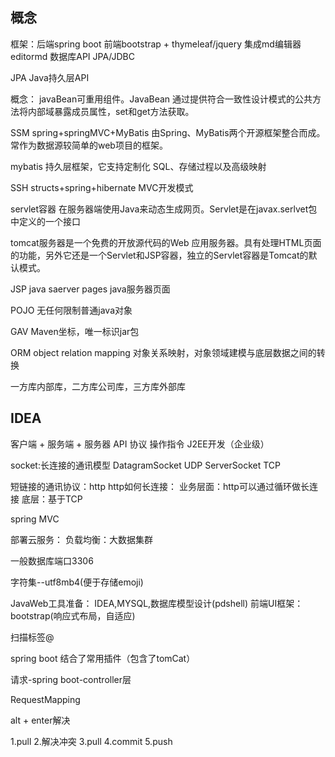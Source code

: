 ## 概念
框架：后端spring boot
前端bootstrap + thymeleaf/jquery
集成md编辑器editormd
数据库API JPA/JDBC

JPA Java持久层API

概念：
javaBean可重用组件。JavaBean 通过提供符合一致性设计模式的公共方法将内部域暴露成员属性，set和get方法获取。

SSM spring+springMVC+MyBatis 由Spring、MyBatis两个开源框架整合而成。常作为数据源较简单的web项目的框架。

mybatis 持久层框架，它支持定制化 SQL、存储过程以及高级映射

SSH structs+spring+hibernate MVC开发模式

servlet容器 在服务器端使用Java来动态生成网页。Servlet是在javax.serlvet包中定义的一个接口

tomcat服务器是一个免费的开放源代码的Web 应用服务器。具有处理HTML页面的功能，另外它还是一个Servlet和JSP容器，独立的Servlet容器是Tomcat的默认模式。

JSP java saerver pages java服务器页面

POJO 无任何限制普通java对象

GAV Maven坐标，唯一标识jar包

ORM object relation mapping 对象关系映射，对象领域建模与底层数据之间的转换

一方库内部库，二方库公司库，三方库外部库

## IDEA
客户端 + 服务端 + 服务器
API 协议 操作指令
J2EE开发（企业级）

socket:长连接的通讯模型
DatagramSocket UDP
ServerSocket TCP

短链接的通讯协议：http
http如何长连接：
业务层面：http可以通过循环做长连接
底层：基于TCP

spring MVC

部署云服务：
负载均衡：大数据集群

一般数据库端口3306

字符集--utf8mb4(便于存储emoji)

JavaWeb工具准备：
IDEA,MYSQL,数据库模型设计(pdshell)
前端UI框架：bootstrap(响应式布局，自适应)

扫描标签@

spring boot
结合了常用插件（包含了tomCat）

请求-spring boot-controller层

RequestMapping

alt + enter解决

1.pull
2.解决冲突
3.pull
4.commit
5.push

